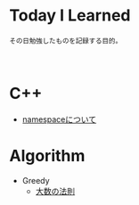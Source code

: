 # Today I Learned
```
その日勉強したものを記録する目的。
```
<br>

# C++
* [namespaceについて](./C++/namespace.md)

# Algorithm
* Greedy
    + [大数の法則](./algorithm/greedy.md)